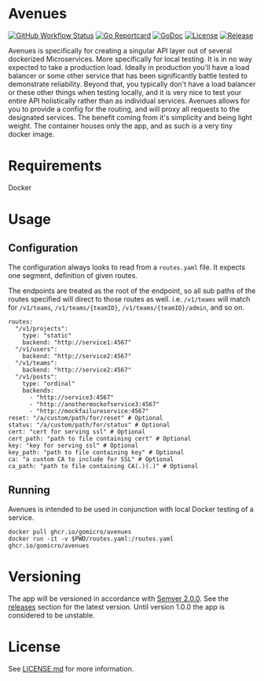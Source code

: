 # Avenues
[![GitHub Workflow Status](https://img.shields.io/github/workflow/status/gomicro/avenues/Build/master)](https://github.com/gomicro/avenues/actions?query=workflow%3ABuild+branch%3Amaster)
[![Go Reportcard](https://goreportcard.com/badge/github.com/gomicro/avenues)](https://goreportcard.com/report/github.com/gomicro/avenues)
[![GoDoc](https://godoc.org/github.com/gomicro/avenues?status.svg)](https://godoc.org/github.com/gomicro/avenues)
[![License](https://img.shields.io/github/license/gomicro/avenues.svg)](https://github.com/gomicro/avenues/blob/master/LICENSE.md)
[![Release](https://img.shields.io/github/release/gomicro/avenues.svg)](https://github.com/gomicro/avenues/releases/latest)

Avenues is specifically for creating a singular API layer out of several dockerized Microservices.  More specifically for local testing.  It is in no way expected to take a production load.  Ideally in production you'll have a load balancer or some other service that has been significantly battle tested to demonstrate reliability. Beyond that, you typically don't have a load balancer or these other things when testing locally, and it is very nice to test your entire API holistically rather than as individual services. Avenues allows for you to provide a config for the routing, and will proxy all requests to the designated services. The benefit coming from it's simplicity and being light weight.  The container houses only the app, and as such is a very tiny docker image.

# Requirements
Docker

# Usage

## Configuration
The configuration always looks to read from a `routes.yaml` file.  It expects one segment, definition of given routes.

The endpoints are treated as the root of the endpoint, so all sub paths of the routes specified will direct to those routes as well.  i.e. `/v1/teams` will match for `/v1/teams`, `/v1/teams/{teamID}`, `/v1/teams/{teamID}/admin`, and so on.

```
routes:
  "/v1/projects":
    type: "static"
    backend: "http://service1:4567"
  "/v1/users":
    backend: "http://service2:4567"
  "/v1/teams":
    backend: "http://service2:4567"
  "/v1/posts":
    type: "ordinal"
    backends:
      - "http://service3:4567"
      - "http://anothermockofservice3:4567"
      - "http://mockfailureservice:4567"
reset: "/a/custom/path/for/reset" # Optional
status: "/a/custom/path/for/status" # Optional
cert: "cert for serving ssl" # Optional
cert_path: "path to file containing cert" # Optional
key: "key for serving ssl" # Optional
key_path: "path to file containing key" # Optional
ca: "a custom CA to include for SSL" # Optional
ca_path: "path to file containing CA(.)(.)" # Optional
```

## Running
Avenues is intended to be used in conjunction with local Docker testing of a service.

```
docker pull ghcr.io/gomicro/avenues
docker run -it -v $PWD/routes.yaml:/routes.yaml ghcr.io/gomicro/avenues
```

# Versioning
The app will be versioned in accordance with [Semver 2.0.0](http://semver.org).  See the [releases](https://github.com/gomicro/avenues/releases) section for the latest version.  Until version 1.0.0 the app is considered to be unstable.

# License
See [LICENSE.md](./LICENSE.md) for more information.
